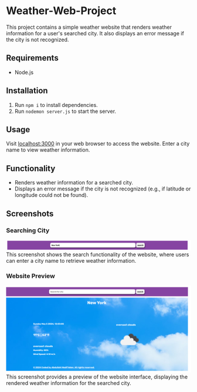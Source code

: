 # Weather-Web-Project

This project contains a simple weather website that renders weather information for a user's searched city. It also displays an error message if the city is not recognized.

## Requirements
- Node.js

## Installation
1. Run `npm i` to install dependencies.
2. Run `nodemon server.js` to start the server.

## Usage
Visit [localhost:3000](http://localhost:3000) in your web browser to access the website. Enter a city name to view weather information.

## Functionality
- Renders weather information for a searched city.
- Displays an error message if the city is not recognized (e.g., if latitude or longitude could not be found).

## Screenshots

### Searching City
![Screenshot of Searching City](searching-city-screenshot.png)
This screenshot shows the search functionality of the website, where users can enter a city name to retrieve weather information.

### Website Preview
![Screenshot of Website](website-screenshot.png)
This screenshot provides a preview of the website interface, displaying the rendered weather information for the searched city.

